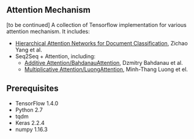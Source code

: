 ## Attention Mechanism
[to be continued]
A collection of Tensorflow implementation for various attention mechanism.
It includes:
- [Hierarchical Attention Networks for Document Classification](http://www.aclweb.org/anthology/N16-1174), Zichao Yang et al. 
- Seq2Seq + Attention, including: 
  - [Additive Attention/BahdanauAttention](https://arxiv.org/abs/1409.0473), Dzmitry Bahdanau et al.
  - [Multiplicative Attention/LuongAttention](https://arxiv.org/abs/1508.04025), Minh-Thang Luong et el. 

## Prerequisites
 - TensorFlow 1.4.0
 - Python 2.7
 - tqdm
 - Keras 2.2.4
 - numpy 1.16.3


